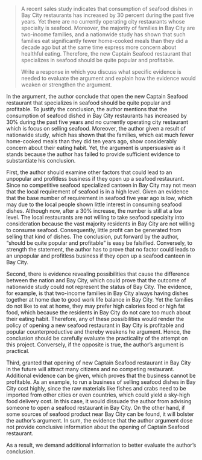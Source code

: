 > A recent sales study indicates that consumption of seafood dishes in Bay City restaurants has increased by 30 percent during the past five years. Yet there are no currently operating city restaurants whose specialty is seafood. Moreover, the majority of families in Bay City are two-income families, and a nationwide study has shown that such families eat significantly fewer home-cooked meals than they did a decade ago but at the same time express more concern about healthful eating. Therefore, the new Captain Seafood restaurant that specializes in seafood should be quite popular and profitable.
>
> Write a response in which you discuss what specific evidence is needed to evaluate the argument and explain how the evidence would weaken or strengthen the argument.

In the argument, the author conclude that open the new Captain Seafood restaurant that specializes in seafood should be quite popular and profitable. To justify the conclusion, the author mentions that the consumption of seafood dished in Bay City restaurants has increased by 30% during the past five years and no currently operating city restaurant which is focus on selling seafood. Moreover, the author given a result of nationwide study, which has shown that the families, which eat much fewer home-cooked meals than they did ten years ago, show considerably concern about their eating habit. Yet, the argument is unpersuasive as it stands because the author has failed to provide sufficient evidence to substantiate his conclusion. 



First, the author should examine other factors that could lead to an unpopular and profitless business if they open up a seafood restaurant. Since no competitive seafood specialized canteen in Bay City may not mean that the local requirement of seafood is in a high level. Given an evidence that the base number of requirement in seafood five year ago is low, which may due to the local people shown little interest in consuming seafood dishes. Although now, after a 30% increase, the number is still at a low level. The local restaurants are not willing to take seafood specialty into consideration because the vast majority residents in Bay City are not willing to consume seafood. Consequently, little profit can be generated from selling that kind of dishes. The conclusion, put forward by the author, “should be quite popular and profitable” is easy be falsified. Conversely, to strength the statement, the author has to prove that no factor could leads to an unpopular and profitless business if they open up a seafood canteen in Bay City. 



Second, there is evidence revealing possibilities that cause the difference between the nation and Bay City, which could prove that the outcome of nationwide study could not represent the status of Bay City. The evidence, for example, is that two-income families in Bay City always having dishes together at home due to good work life balance in Bay City. Yet the families do not like to eat at home, they may prefer high calories food or high fat food, which because the residents in Bay City do not care too much about their eating habit. Therefore, any of these possibilities would render the policy of opening a new seafood restaurant in Bay City is profitable and popular counterproductive and thereby weakens he argument. Hence, the conclusion should be carefully evaluate the practicality of the attempt on this project. Conversely, if the opposite is true, the author’s argument is practical.  



Third, granted that opening of new Captain Seafood restaurant in Bay City in the future will attract many citizens and no competing restaurant. Additional evidence can be given, which proves that the business cannot be profitable. As an example, to run a business of selling seafood dishes in Bay City cost highly, since the raw materials like fishes and crabs need to be imported from other cities or even countries, which could yield a sky-high food delivery cost. In this case, it would dissuade the author from advising someone to open a seafood restaurant in Bay City. On the other hand, if some sources of seafood product near Bay City can be found, it will bolster the author’s argument. In sum, the evidence that the author argument dose not  provide conclusive information about the opening of Captain Seafood restaurant. 



As a result, we demand additional information to better evaluate the author’s conclusion.